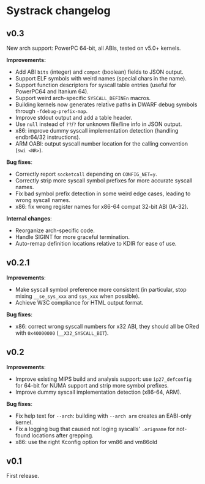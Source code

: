 Systrack changelog
==================

v0.3
----

New arch support: PowerPC 64-bit, all ABIs, tested on v5.0+ kernels.

**Improvements:**

- Add ABI `bits` (integer) and `compat` (boolean) fields to JSON output.
- Support ELF symbols with weird names (special chars in the name).
- Support function descriptors for syscall table entries (useful for PowerPC64
  and Itanium 64).
- Support weird arch-specific `SYSCALL_DEFINEn` macros.
- Building kernels now generates relative paths in DWARF debug symbols through
  `-fdebug-prefix-map`.
- Improve stdout output and add a table header.
- Use `null` instead of `??`/`?` for unknown file/line info in JSON output.
- x86: improve dummy syscall implementation detection (handling endbr64/32
  instructions).
- ARM OABI: output syscall number location for the calling convention
  (`swi <NR>`).

**Bug fixes**:

- Correctly report `socketcall` depending on `CONFIG_NET=y`.
- Correctly strip more syscall symbol prefixes for more accurate syscall names.
- Fix bad symbol prefix detection in some weird edge cases, leading to wrong
  syscall names.
- x86: fix wrong register names for x86-64 compat 32-bit ABI (IA-32).

**Internal changes**:

- Reorganize arch-specific code.
- Handle SIGINT for more graceful termination.
- Auto-remap definition locations relative to KDIR for ease of use.

v0.2.1
------

**Improvements**:

- Make syscall symbol preference more consistent (in particular, stop mixing
  `__se_sys_xxx` and `sys_xxx` when possible).
- Achieve W3C compliance for HTML output format.

**Bug fixes**:

- x86: correct wrong syscall numbers for x32 ABI, they should all be ORed with
  `0x40000000` (`__X32_SYSCALL_BIT`).

v0.2
----

**Improvements**:

- Improve existing MIPS build and analysis support: use `ip27_defconfig` for
  64-bit for NUMA support and strip more symbol prefixes.
- Improve dummy syscall implementation detection (x86-64, ARM).

**Bug fixes**:

- Fix help text for `--arch`: building with `--arch arm` creates an
  EABI-only kernel.
- Fix a logging bug that caused not loging syscalls' `.origname` for not-found
  locations after grepping.
- x86: use the right Kconfig option for vm86 and vm86old

v0.1
----

First release.

